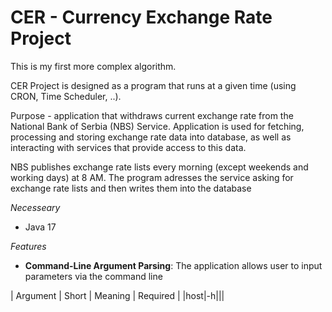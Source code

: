 # CER - Currency Exchange Rate Project

This is my first more complex algorithm. 

CER Project is designed as a program that runs at a given time (using CRON, Time Scheduler, ..).  

 Purpose - application that withdraws current exchange rate from the National Bank of Serbia (NBS) Service. 
 Application is used for fetching, processing and storing exchange rate data into database, as well as interacting with services that provide access to this data.


NBS publishes exchange rate lists every morning (except weekends and working days) at 8 AM.
The program adresses the service asking for exchange rate lists and then writes them into the database

*Necesseary*
* Java 17

*Features*

- **Command-Line Argument Parsing**: The application allows user to input parameters via the command line
  
| Argument | Short | Meaning | Required |
|host|-h|||




